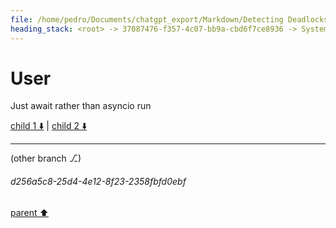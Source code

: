```yaml
---
file: /home/pedro/Documents/chatgpt_export/Markdown/Detecting Deadlocks in asyncio.md
heading_stack: <root> -> 37087476-f357-4c07-bb9a-cbd6f7ce8936 -> System -> 18a374ea-54f7-408a-829d-f60766f75e3a -> System -> aaa207d7-d8c9-4cfe-a09c-7a8c955a3979 -> User -> ce028723-44f2-4667-b510-9f27ad1b64ea -> Assistant -> Detecting Deadlocks in `asyncio` -> aaa22514-b1a5-43b2-be50-0b517693a92e -> User -> 387cf5fb-37d4-4a9b-8cdf-f50ec9986d1f -> Assistant -> Components of a Resource Allocation Graph -> Using Resource Allocation Graphs to Detect Deadlocks -> Implementing RAG in Python with `asyncio` -> aaa25dfd-3475-43cd-a062-f771187415f1 -> User -> f45eab83-6841-4049-87c6-81bd58a3f62b -> Assistant -> b6c29585-72e2-42dc-acc1-722073cdd9d6 -> Tool -> 753a37e7-4caf-4283-bc69-e6c3ed4d8a11 -> Assistant -> aaa24cd5-6313-4ab5-a8e0-3a01a36a2f91 -> User
---
```

# User

Just await rather than asyncio run

[child 1 ⬇️](#d256a5c8-25d4-4e12-8f23-2358fbfd0ebf) | [child 2 ⬇️](#3b4f9e2f-512a-422f-b90e-f9678b6f85de)

---

(other branch ⎇)
###### d256a5c8-25d4-4e12-8f23-2358fbfd0ebf
[parent ⬆️](#aaa24cd5-6313-4ab5-a8e0-3a01a36a2f91)
